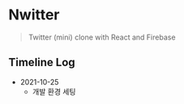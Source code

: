 # Nwitter

>  Twitter (mini) clone with React and Firebase



## Timeline Log

- 2021-10-25
  - 개발 환경 세팅

